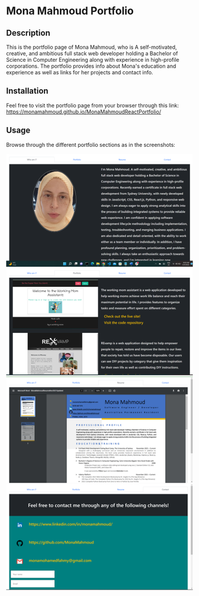# Mona Mahmoud Portfolio
## Description
This is the portfolio page of Mona Mahmoud, who is A self-motivated, creative, and ambitious full stack web developer holding a Bachelor of Science in Computer Engineering along with experience in high-profile corporations. The portfolio provides info about Mona's education and experience as well as links for her projects and contact info.

## Installation
Feel free to visit the portfolio page from your browser through this link:
https://monamahmoud.github.io/MonaMahmoudReactPortfolio/

## Usage
Browse through the different portfolio sections as in the screenshots:<br/><br/>
![alt text](./public/Screenshot1.png)
![alt text](./public/Screenshot2.png)
![alt text](./public/Screenshot3.png)
![alt text](./public/Screenshot4.png)

